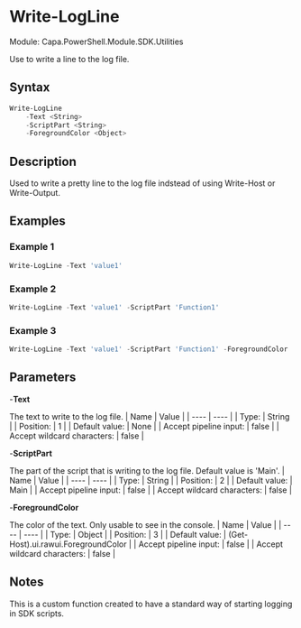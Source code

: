 # Write-LogLine
Module: Capa.PowerShell.Module.SDK.Utilities

Use to write a line to the log file.

## Syntax

```powershell
Write-LogLine
	-Text <String>
	-ScriptPart <String>
	-ForegroundColor <Object>
```

## Description

Used to write a  pretty line to the log file indstead of using Write-Host or Write-Output.

## Examples

### Example 1
```powershell
Write-LogLine -Text 'value1'
```
    
### Example 2
```powershell
Write-LogLine -Text 'value1' -ScriptPart 'Function1'
```
    
### Example 3
```powershell
Write-LogLine -Text 'value1' -ScriptPart 'Function1' -ForegroundColor 'Red'
```
    

## Parameters

-**Text**

The text to write to the log file.
| Name | Value |
| ---- | ---- |
| Type: | String |
| Position: | 1 | 
| Default value: | None | 
| Accept pipeline input: | false | 
| Accept wildcard characters: | false | 

-**ScriptPart**

The part of the script that is writing to the log file.
Default value is 'Main'.
| Name | Value |
| ---- | ---- |
| Type: | String |
| Position: | 2 | 
| Default value: | Main | 
| Accept pipeline input: | false | 
| Accept wildcard characters: | false | 

-**ForegroundColor**

The color of the text.
Only usable to see in the console.
| Name | Value |
| ---- | ---- |
| Type: | Object |
| Position: | 3 | 
| Default value: | (Get-Host).ui.rawui.ForegroundColor | 
| Accept pipeline input: | false | 
| Accept wildcard characters: | false | 


## Notes

This is a custom function created to have a standard way of starting logging in SDK scripts.
